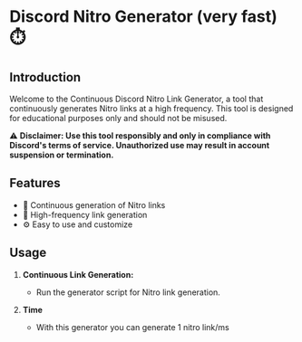 # Discord Nitro Generator (very fast) ⏱️

## Introduction

Welcome to the Continuous Discord Nitro Link Generator, a tool that continuously generates Nitro links at a high frequency. This tool is designed for educational purposes only and should not be misused.

⚠️ **Disclaimer: Use this tool responsibly and only in compliance with Discord's terms of service. Unauthorized use may result in account suspension or termination.**

## Features

- 🔄 Continuous generation of Nitro links
- 🚀 High-frequency link generation
- ⚙️ Easy to use and customize

## Usage

1. **Continuous Link Generation:**
   - Run the generator script for Nitro link generation.

2. **Time**
   - With this generator you can generate 1 nitro link/ms
